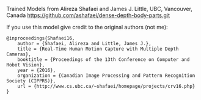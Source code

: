 Trained Models from Alireza Shafaei and  James J. Little, UBC, Vancouver, Canada
 https://github.com/ashafaei/dense-depth-body-parts.git

If you use this model give credit to the original authors (not me):

    @inproceedings{Shafaei16,
        author = {Shafaei, Alireza and Little, James J.},
        title = {Real-Time Human Motion Capture with Multiple Depth Cameras},
        booktitle = {Proceedings of the 13th Conference on Computer and Robot Vision},
        year = {2016},
        organization = {Canadian Image Processing and Pattern Recognition Society (CIPPRS)},
        url = {http://www.cs.ubc.ca/~shafaei/homepage/projects/crv16.php}
    }
